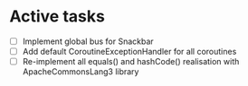# Active tasks
- [ ] Implement global bus for Snackbar
- [ ] Add default CoroutineExceptionHandler for all coroutines
- [ ] Re-implement all equals() and hashCode() realisation with ApacheCommonsLang3 library